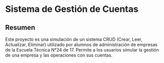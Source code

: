 # Sistema de Gestión de Cuentas

## Resumen
Este proyecto es una simulación de un sistema CRUD (Crear, Leer, Actualizar, Eliminar) utilizado por alumnos de administración de empresas de la Escuela Técnica N°24 de 17. Permite a los usuarios simular la gestión de una empresa y las operaciones con sus cuentas.

